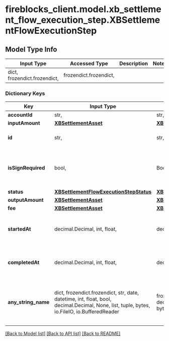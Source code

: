 # fireblocks_client.model.xb_settlement_flow_execution_step.XBSettlementFlowExecutionStep

## Model Type Info
Input Type | Accessed Type | Description | Notes
------------ | ------------- | ------------- | -------------
dict, frozendict.frozendict,  | frozendict.frozendict,  |  | 

### Dictionary Keys
Key | Input Type | Accessed Type | Description | Notes
------------ | ------------- | ------------- | ------------- | -------------
**accountId** | str,  | str,  |  | 
**inputAmount** | [**XBSettlementAsset**](XBSettlementAsset.md) | [**XBSettlementAsset**](XBSettlementAsset.md) |  | 
**id** | str,  | str,  | A unique id for the step execution | 
**isSignRequired** | bool,  | BoolClass,  | Whether or not signing is required for executing the step. | 
**status** | [**XBSettlementFlowExecutionStepStatus**](XBSettlementFlowExecutionStepStatus.md) | [**XBSettlementFlowExecutionStepStatus**](XBSettlementFlowExecutionStepStatus.md) |  | 
**outputAmount** | [**XBSettlementAsset**](XBSettlementAsset.md) | [**XBSettlementAsset**](XBSettlementAsset.md) |  | [optional] 
**fee** | [**XBSettlementAsset**](XBSettlementAsset.md) | [**XBSettlementAsset**](XBSettlementAsset.md) |  | [optional] 
**startedAt** | decimal.Decimal, int, float,  | decimal.Decimal,  | The step execution start time in epoch format. | [optional] 
**completedAt** | decimal.Decimal, int, float,  | decimal.Decimal,  | The step execution end time in epoch format. | [optional] 
**any_string_name** | dict, frozendict.frozendict, str, date, datetime, int, float, bool, decimal.Decimal, None, list, tuple, bytes, io.FileIO, io.BufferedReader | frozendict.frozendict, str, BoolClass, decimal.Decimal, NoneClass, tuple, bytes, FileIO | any string name can be used but the value must be the correct type | [optional]

[[Back to Model list]](../../README.md#documentation-for-models) [[Back to API list]](../../README.md#documentation-for-api-endpoints) [[Back to README]](../../README.md)

